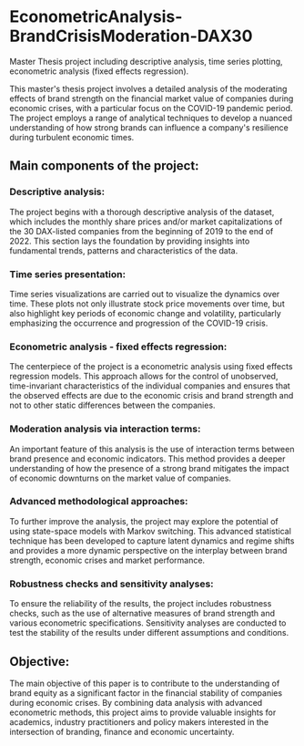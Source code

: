 # EconometricAnalysis-BrandCrisisModeration-DAX30
Master Thesis project including descriptive analysis, time series plotting, econometric analysis (fixed effects regression).

This master's thesis project involves a detailed analysis of the moderating effects of brand strength on the financial market value of companies during economic crises, with a particular focus on the COVID-19 pandemic period. The project employs a range of analytical techniques to develop a nuanced understanding of how strong brands can influence a company's resilience during turbulent economic times.

## Main components of the project:
### Descriptive analysis:
The project begins with a thorough descriptive analysis of the dataset, which includes the monthly share prices and/or market capitalizations of the 30 DAX-listed companies from the beginning of 2019 to the end of 2022. This section lays the foundation by providing insights into fundamental trends, patterns and characteristics of the data.
### Time series presentation:
Time series visualizations are carried out to visualize the dynamics over time. These plots not only illustrate stock price movements over time, but also highlight key periods of economic change and volatility, particularly emphasizing the occurrence and progression of the COVID-19 crisis.
### Econometric analysis - fixed effects regression:
The centerpiece of the project is a econometric analysis using fixed effects regression models. This approach allows for the control of unobserved, time-invariant characteristics of the individual companies and ensures that the observed effects are due to the economic crisis and brand strength and not to other static differences between the companies.
### Moderation analysis via interaction terms:
An important feature of this analysis is the use of interaction terms between brand presence and economic indicators. This method provides a deeper understanding of how the presence of a strong brand mitigates the impact of economic downturns on the market value of companies.
### Advanced methodological approaches:
To further improve the analysis, the project may explore the potential of using state-space models with Markov switching. This advanced statistical technique has been developed to capture latent dynamics and regime shifts and provides a more dynamic perspective on the interplay between brand strength, economic crises and market performance.
### Robustness checks and sensitivity analyses:
To ensure the reliability of the results, the project includes robustness checks, such as the use of alternative measures of brand strength and various econometric specifications. Sensitivity analyses are conducted to test the stability of the results under different assumptions and conditions.

## Objective:
The main objective of this paper is to contribute to the understanding of brand equity as a significant factor in the financial stability of companies during economic crises. By combining data analysis with advanced econometric methods, this project aims to provide valuable insights for academics, industry practitioners and policy makers interested in the intersection of branding, finance and economic uncertainty.
